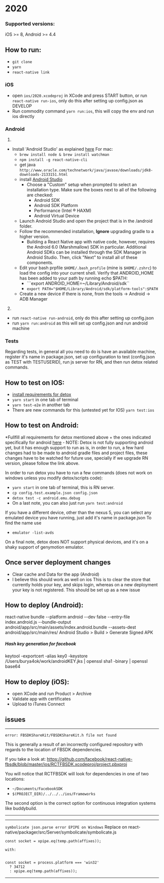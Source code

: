 # 2020

### Supported versions:
iOS >= 8, Android >= 4.4

## How to run:
* `git clone`
* `yarn`
* `react-native link`


### iOS 

* open `ios/2020.xcodeproj` in XCode and press START button, or run `react-native run-ios`, only do this after setting up config.json as DEVELOP
* Run commodity command `yarn run:ios`, this will copy the env and run ios directly

### Android 

1. 
* Install 'Android Studio' as explained [here](https://facebook.github.io/react-native/docs/getting-started.html)
    For mac:
    * ```brew install node & brew install watchman```
    * ```npm install -g react-native-cli```
    * get java ```http://www.oracle.com/technetwork/java/javase/downloads/jdk8-downloads-2133151.html```
    * install [Android Studio](https://developer.android.com/studio/index.html) 
        * Choose a "Custom" setup when prompted to select an installation type. Make sure the boxes next to all of the following are checked:
            * Android SDK
            * Android SDK Platform
            * Performance (Intel ® HAXM)
            * Android Virtual Device
    * Launch Android Studio and open the project that is in the /android folder.
    * Follow the recommended installation, **Ignore** upgrading gradle to a higher version.
        * Building a React Native app with native code, however, requires the Android 6.0 (Marshmallow) SDK in particular. Additional Android SDKs can be installed through the SDK Manager in Android Studio.
        Then, click "Next" to install all of these components.
    * Edit your bash prpfile ```$HOME/.bash_profile``` (mine is ```$HOME/.zshrc```) to load the config into your current shell. Verify that ANDROID_HOME has been added to your path by running echo $PATH:
        * ```export ANDROID_HOME=~/Library/Android/sdk``
        * ```export PATH="$HOME/Library/Android/sdk/platform-tools":$PATH```
    * Create a new device if there is none, from the tools -> Android -> ADB Manager
2.
* run `react-native run-android`, only do this after setting up config.json
* run `yarn run:android` as this will set up config.json and run android machine

### Tests
Regarding tests, in general all you need to do is have an available machine, register it's name in package.json, set up configuration to test (config.json as TEST with TESTUSERID),  run js server for RN, and then run detox related commands.
## How to test on IOS:
* [install requirements for detox](https://github.com/wix/detox/blob/master/docs/Introduction.GettingStarted.md)
* `yarn start` in one tab of terminal
* `yarn test-e2e` in another tab
* There are new commands for this (untested yet for IOS) `yarn test:ios`

## How to test on Android:
*Fullfill all requirements for detox mentioned above + the ones indicated specifically for android [here](https://github.com/wix/detox/blob/master/docs/Introduction.Android.md)
    - NOTE: Detox is not fully supporting android yet, but it has enough support to run as is, in order to run, a few hard changes had to be made to android gradle files and project files, these changes have to be watched for future use, specially if we upgrade RN version, please follow the link above.

In order to run detox you have to run a few commands (does not work on windows unless you modify detox/scripts code):
* `yarn start` in one tab of terminal, this is RN server.
* `cp config.test.example.json config.json`
* `detox test -c android.emu.debug`
* On a last note, you can also just run `yarn test:android` 

If you have a different device, other than the nexus 5, you can select any emulated device you have running, just add it's name in package.json
To find the name use
* `emulator -list-avds`

On a final note, detox does NOT support physical devices, and it's on a shaky support of genymotion emulator.

## Once server deployment changes
* Clear cache and Data for the app (Android)
* I believe this should work as well on ios
This is to clear the store that currently holds your key, and skips login, whereas on a new deployment your key is not registered.
This should be set up as a new issue
## How to deploy (Android):
 react-native bundle --platform android --dev false --entry-file index.android.js --bundle-output android/app/src/main/assets/index.android.bundle --assets-dest android/app/src/main/res/
 Android Studio > Build > Generate Signed APK
##### Hash key generation for facebook
 keytool -exportcert -alias key0 -keystore /Users/burya4ok/work/androidKEY.jks | openssl sha1 -binary | openssl base64
  

## How to deploy (iOS):
 * open XCode and run Product > Archive
 * Validate app with certificates
 * Upload to iTunes Connect
 
## issues 

---- 
`error: FBSDKShareKit/FBSDKShareKit.h file not found`

This is generally a result of an incorrectly configured repository with regards to the location of FBSDK dependencies.

If you take a look at: https://github.com/facebook/react-native-fbsdk/blob/master/ios/RCTFBSDK.xcodeproj/project.pbxproj

You will notice that RCTFBSDK will look for dependencies in one of two locations:

- `~/Documents/FacebookSDK`
- `$(PROJECT_DIR)/../../../ios/Frameworks`

The second option is the correct option for continuous integration systems like buddybuild.

---- 

----

`symbolicate json.parse error EPIPE on Windows`
    Replace on react-native/packager/src/Server/symbolicate/symbolicate.js
    
    const socket = xpipe.eq(temp.path(affixes));

    with:


    const socket = process.platform === 'win32'
      ? 34712
      : xpipe.eq(temp.path(affixes));

----